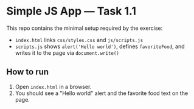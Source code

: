 # Simple JS App — Task 1.1

This repo contains the minimal setup required by the exercise:
- `index.html` links `css/styles.css` and `js/scripts.js`
- `scripts.js` shows `alert('Hello world')`, defines `favoriteFood`, and writes it to the page via `document.write()`

## How to run
1. Open `index.html` in a browser.
2. You should see a "Hello world" alert and the favorite food text on the page.

